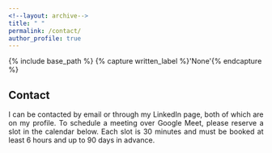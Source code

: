```yaml
---
<!--layout: archive-->
title: " "
permalink: /contact/
author_profile: true
---
```


{% include base_path %}
{% capture written_label %}'None'{% endcapture %}

## Contact

<p style='text-align: justify;'>
I can be contacted by email or through my LinkedIn page, both of which are on my profile. To schedule a meeting over Google Meet, please 
reserve a slot in the calendar below. Each slot is 30 minutes and must be booked at least 6 hours and up to 90 days in advance.
</p>

<!-- Calendly inline widget begin -->
<div class="calendly-inline-widget" data-url="https://calendly.com/xmgbautista/individual_meeting?hide_event_type_details=1" style="min-width:375px;height:750px;"></div>
<script type="text/javascript" src="https://assets.calendly.com/assets/external/widget.js" async></script>
<!-- Calendly inline widget end -->